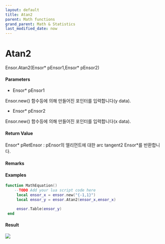 ```yaml
---
layout: default
title: Atan2
parent: Math functions
grand_parent: Math & Statistics
last_modified_date: now
---
```


# Atan2

Ensor.Atan2\(Ensor\* pEnsor1,Ensor\* pEnsor2\)

#### Parameters

* Ensor\* pEnsor1

Ensor.new\(\) 함수등에 의해 만들어진 포인터를 입력합니다\(y data\).

* Ensor\* pEnsor2

Ensor.new\(\) 함수등에 의해 만들어진 포인터를 입력합니다\(x data\).

#### Return Value

Ensor\* pRetEnsor : pEnsor의 엘리먼트에 대한 arc tangent2 Ensor\*를 반환합니다.

#### Remarks

#### Examples

```lua
function MathEquation()
    --TODO Add your lua script code here
     local ensor_x = ensor.new("{-1,1}")
     local ensor_y = ensor.Atan2(ensor_x,ensor_x)

     ensor.Table(ensor_y)
 end
```

#### Result

![](./MathAPI/Atan2Result.png)

